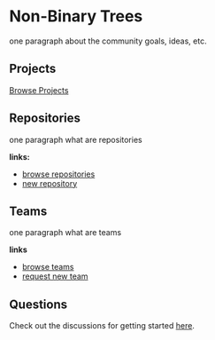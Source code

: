 # Non-Binary Trees

one paragraph about the community goals, ideas, etc.

## Projects

[Browse Projects](https://github.com/orgs/non-binary-trees/teams/projects)

## Repositories

one paragraph what are repositories

**links:**
* [browse repositories](https://github.com/non-binary-trees)
* [new repository](https://github.com/organizations/non-binary-trees/repositories/new)

## Teams

one paragraph what are teams

**links**
* [browse teams](https://github.com/orgs/non-binary-trees/teams/projects/teams)
* [request new team](https://github.com/non-binary-trees/start-here/issues/new?assignees=&labels=&template=new-team-request.md&title=New+Team+Request)

## Questions

Check out the discussions for getting started [here](https://github.com/orgs/non-binary-trees/teams/start-here).
